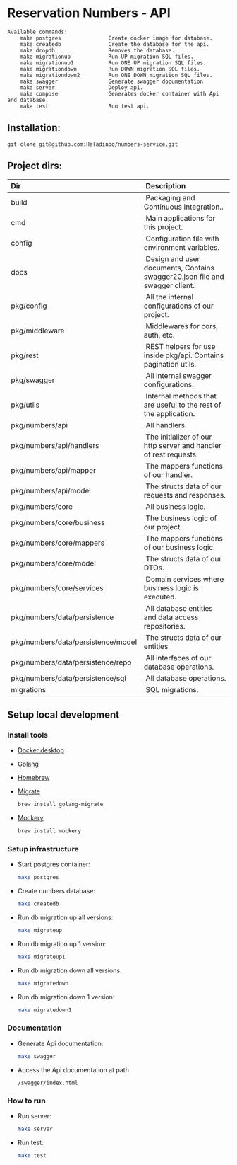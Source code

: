 # Reservation Numbers - API

```
Available commands:
	make postgres               Create docker image for database.
	make createdb               Create the database for the api.
	make dropdb                 Removes the database.
	make migrationup            Run UP migration SQL files.
	make migrationup1           Run ONE UP migration SQL files.
	make migrationdown          Run DOWN migration SQL files.
	make migrationdown2         Run ONE DOWN migration SQL files.
	make swagger                Generate swagger documentation
	make server                 Deploy api.
	make compose                Generates docker container with Api and database.
	make test                   Run test api.
```

## Installation:

```
git clone git@github.com:Haladinoq/numbers-service.git
```

## Project dirs:

| Dir                                |  Description                                                                 |
|:-----------------------------------|:-----------------------------------------------------------------------------|
| build                              |  Packaging and Continuous Integration..                                      |
| cmd                                |  Main applications for this project.                                         |
| config                             |  Configuration file with environment variables.                              |
| docs                               |  Design and user documents, Contains swagger20.json file and swagger client. |
| pkg/config                         |  All the internal configurations of our project.                             |
| pkg/middleware                     |  Middlewares for cors, auth, etc.                                            |
| pkg/rest                           |  REST helpers for use inside pkg/api. Contains pagination utils.             |
| pkg/swagger                        |  All internal swagger configurations.                                        |
| pkg/utils                          |  Internal methods that are useful to the rest of the application.            |
| pkg/numbers/api                    |  All handlers.                                                               |
| pkg/numbers/api/handlers           |  The initializer of our http server and handler of rest requests.            |
| pkg/numbers/api/mapper             |  The mappers functions of our handler.                                       |
| pkg/numbers/api/model              |  The structs data of our requests and responses.                             |
| pkg/numbers/core                   |  All business logic.                                                         |
| pkg/numbers/core/business          |  The business logic of our project.                                          |
| pkg/numbers/core/mappers           |  The mappers functions of our business logic.                                |
| pkg/numbers/core/model             |  The structs data of our DTOs.                                               |
| pkg/numbers/core/services          |  Domain services where business logic is executed.                           |
| pkg/numbers/data/persistence       |  All database entities and data access repositories.                         |
| pkg/numbers/data/persistence/model |  The structs data of our entities.                                           |
| pkg/numbers/data/persistence/repo  |  All interfaces of our database operations.                                  |
| pkg/numbers/data/persistence/sql   |  All database operations.                                                    |
| migrations                         |  SQL migrations.                                                             |

## Setup local development

### Install tools

- [Docker desktop](https://www.docker.com/products/docker-desktop)
- [Golang](https://golang.org/)
- [Homebrew](https://brew.sh/)
- [Migrate](https://github.com/golang-migrate/migrate/tree/master/cmd/migrate)

    ```bash
    brew install golang-migrate
    ```
- [Mockery](https://github.com/vektra/mockery)

    ``` bash
    brew install mockery
    ```
### Setup infrastructure

- Start postgres container:

    ```bash
    make postgres
    ```

- Create numbers database:

    ```bash
    make createdb
    ```

- Run db migration up all versions:

    ```bash
    make migrateup
    ```

- Run db migration up 1 version:

    ```bash
    make migrateup1
    ```

- Run db migration down all versions:

    ```bash
    make migratedown
    ```

- Run db migration down 1 version:

    ```bash
    make migratedown1
    ```
### Documentation

- Generate Api documentation:

    ```bash
    make swagger
    ```

- Access the Api documentation at path 
    ```
  /swagger/index.html
  ```
### How to run

- Run server:

    ```bash
    make server
    ```

- Run test:

    ```bash
    make test
    ```


